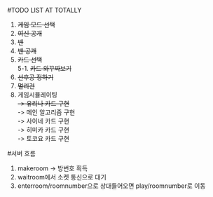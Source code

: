 #TODO LIST AT TOTALLY
1. ~~게임 모드 선택~~
2. ~~여신 공개~~  
3. ~~밴~~
4. ~~밴 공개~~
5. ~~카드 선택~~  
5-1. ~~카드 와꾸짜보기~~
6. ~~선후공 정하기~~
7. ~~멀리건~~
8. 게임시뮬레이팅  
~~-> 유리나 카드 구현~~  
-> 메인 알고리즘 구현  
-> 사이네 카드 구현  
-> 히미카 카드 구현  
-> 토코요 카드 구현


#서버 흐름
1. makeroom -> 방번호 흭득
2. waitroom에서 소켓 통신으로 대기
3. enterroom/roomnumber으로 상대들어오면 play/roomnumber로 이동

